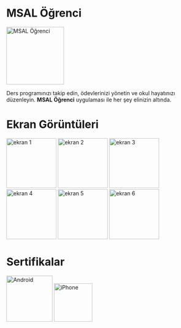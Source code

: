 # MSAL Öğrenci

<img src="https://hebbkx1anhila5yf.public.blob.vercel-storage.com/rounded-in-photoretrica%20%284%29-u6Yox6ZWzjPyIcrgivt5FqpFEG15n3.png" alt="MSAL Öğrenci" width="150" style="pointer-events: none;">

Ders programınızı takip edin, ödevlerinizi yönetin ve okul hayatınızı düzenleyin. **MSAL Öğrenci** uygulaması ile her şey elinizin altında.

# Ekran Görüntüleri

<img src="https://hebbkx1anhila5yf.public.blob.vercel-storage.com/Resim%201.jpg-qe2We8HuGAvXNB8Ll0ZWTd4FsBQpeg.jpeg" alt="ekran 1" width="130" style="pointer-events: none;"> <img src="https://hebbkx1anhila5yf.public.blob.vercel-storage.com/Resim%202.jpg-9nGW2aUTnm1iZyBXjLbuxmqpkc5EXt.jpeg" alt="ekran 2" width="130" style="pointer-events: none;"> <img src="https://hebbkx1anhila5yf.public.blob.vercel-storage.com/Resim%203.jpg-LoWszhZcM0NmEyQf1nlvyGfCJiDVJn.jpeg" alt="ekran 3" width="130" style="pointer-events: none;"> <img src="https://i.hizliresim.com/2da01ws.jpg" alt="ekran 4" width="130" style="pointer-events: none;"> <img src="https://hebbkx1anhila5yf.public.blob.vercel-storage.com/Resim%204.jpg-YGC8UaM7QTdGeHsvpkzLlJFbgqZnCw.jpeg" alt="ekran 5" width="130" style="pointer-events: none;"> <img src="https://hebbkx1anhila5yf.public.blob.vercel-storage.com/Resim%205.jpg-c5vAyCz9pjZUHsqGPrvjLwtD9Cep0n.jpeg" alt="ekran 6" width="130" style="pointer-events: none;">

# Sertifikalar

<img src="https://r.resimlink.com/hZjb5w.webp" alt="Android" width="120" style="pointer-events: none;"> <img src="https://cdsassets.apple.com/live/7WUAS350/images/made-for-iphone.png" alt="iPhone" width="100" style="pointer-events: none;">
